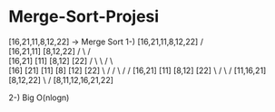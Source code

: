 # Merge-Sort-Projesi
[16,21,11,8,12,22] -> Merge Sort
1-)
                    [16,21,11,8,12,22]
                    /           \
              [16,21,11]       [8,12,22]
               /   \              /   \
          [16,21]  [11]        [8,12]  [22]
           /  \      \           /  \    \
        [16] [21]    [11]       [8] [12] [22]
          \   /       /          \  /     /
          [16,21]   [11]         [8,12]  [22]
              \      /              \     /
              [11,16,21]            [8,12,22]
                        \           /
                     [8,11,12,16,21,22]


2-) Big O(nlogn)
